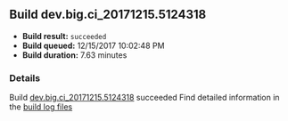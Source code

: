 ## Build dev.big.ci_20171215.5124318
- **Build result:** `succeeded`
- **Build queued:** 12/15/2017 10:02:48 PM
- **Build duration:** 7.63 minutes
### Details
Build [dev.big.ci_20171215.5124318](https://winappstudio.visualstudio.com/web/build.aspx?pcguid=a4ef43be-68ce-4195-a619-079b4d9834c2&builduri=vstfs%3a%2f%2f%2fBuild%2fBuild%2f24318) succeeded
Find detailed information in the [build log files](https://uwpctdiags.blob.core.windows.net/buildlogs/dev.big.ci_20171215.5124318_logs.zip)
